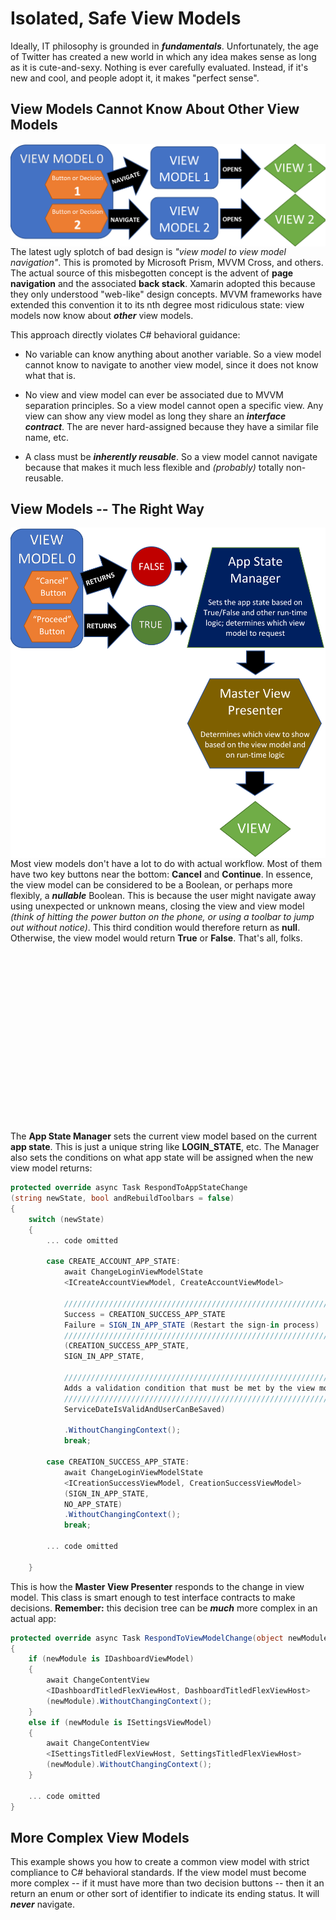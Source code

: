 # Isolated, Safe View Models

Ideally, IT philosophy is grounded in <B><I>fundamentals</I></B>.  Unfortunately, the age of Twitter has created a new world in which any idea makes sense as long as it is cute-and-sexy.  Nothing is ever carefully evaluated. Instead, if it's new and cool, and people adopt it, it makes "perfect sense".

## View Models Cannot Know About Other View Models

<img src="docs/view_model_to_view_model_navigation.png" width="600" align="right" />

The latest ugly splotch of bad design is <I>"view model to view model navigation"</I>.  This is promoted by Microsoft Prism, MVVM Cross, and others. The actual source of this misbegotten concept is the advent of <B>page navigation</B> and the associated <B>back stack</B>.  Xamarin adopted this because they only understood "web-like" design concepts. MVVM frameworks have extended this convention it to its nth degree most ridiculous state: view models now know about <B><I>other</I></B> view models.

This approach directly violates C# behavioral guidance:

- No variable can know anything about another variable.  So a view model cannot know to navigate to another view model, since it does not know what that is.

- No view and view model can ever be associated due to MVVM separation principles. So a view model cannot open a specific view.  Any view can show any view model as long they share an <B><I>interface contract</I></B>.  The are never hard-assigned because they have a similar  file name, etc.

- A class must be <B><I>inherently reusable</I></B>.  So a view model cannot navigate because that makes it much less flexible and <I>(probably)</I> totally non-reusable.

## View Models -- The Right Way

<img src="docs/view_model_proper_navigation.png" width="600" align="right" />

Most view models don't have a lot to do with actual workflow.  Most of them have two key buttons near the bottom: <B>Cancel</B> and <B>Continue</B>.  In essence, the view model can be considered to be a Boolean, or perhaps more flexibly, a <B><I>nullable</I></B> Boolean.  This is because the user might navigate away using unexpected or unknown means, closing the view and view model <I>(think of hitting the power button on the phone, or using a toolbar to jump out without notice)</I>.  This third condition would therefore return as <B>null</B>.  Otherwise, the view model would return <B>True</B> or <B>False</B>.  That's all, folks.

</BR>
</BR>
</BR>
</BR>
</BR>
</BR>
</BR>
</BR>
</BR>
</BR>
</BR>
</BR>
</BR>
</BR>
</BR>
</BR>

The <B>App State Manager</B> sets the current view model based on the current <B>app state</B>.  This is just a unique string like <B>LOGIN_STATE</B>, etc.  The Manager also sets the conditions on what app state will be assigned when the new view model returns:

``` csharp
protected override async Task RespondToAppStateChange
(string newState, bool andRebuildToolbars = false)
{
    switch (newState)
    {
        ... code omitted

        case CREATE_ACCOUNT_APP_STATE:
            await ChangeLoginViewModelState
            <ICreateAccountViewModel, CreateAccountViewModel>
            
            ///////////////////////////////////////////////////////////////////////////
            Success = CREATION_SUCCESS_APP_STATE
            Failure = SIGN_IN_APP_STATE (Restart the sign-in process)
            ///////////////////////////////////////////////////////////////////////////
            (CREATION_SUCCESS_APP_STATE, 
            SIGN_IN_APP_STATE,
            
            ///////////////////////////////////////////////////////////////////////////
            Adds a validation condition that must be met by the view model on success.
            ///////////////////////////////////////////////////////////////////////////
            ServiceDateIsValidAndUserCanBeSaved)
            
            .WithoutChangingContext();
            break;

        case CREATION_SUCCESS_APP_STATE:
            await ChangeLoginViewModelState
            <ICreationSuccessViewModel, CreationSuccessViewModel>
            (SIGN_IN_APP_STATE, 
            NO_APP_STATE)
            .WithoutChangingContext();
            break;
                    
        ... code omitted
        
    }
```

This is how the <B>Master View Presenter</B> responds to the change in view model. This class is smart enough to test interface contracts to make decisions.  <B>Remember:</B> this decision tree can be <B><I>much</I></B> more complex in an actual app:

``` csharp
protected override async Task RespondToViewModelChange(object newModule)
{
    if (newModule is IDashboardViewModel)
    {
        await ChangeContentView
        <IDashboardTitledFlexViewHost, DashboardTitledFlexViewHost>
        (newModule).WithoutChangingContext();
    }
    else if (newModule is ISettingsViewModel)
    {
        await ChangeContentView
        <ISettingsTitledFlexViewHost, SettingsTitledFlexViewHost>
        (newModule).WithoutChangingContext();
    }
    
    ... code omitted
}
```

## More Complex View Models

This example shows you how to create a common view model with strict compliance to C# behavioral standards.  If the view model must become more complex -- if it must have more than two decision buttons -- then it an return an enum or other sort of identifier to indicate its ending status.  It will <B><I>never</I></B> navigate.






